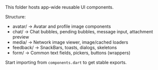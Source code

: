 This folder hosts app-wide reusable UI components.

Structure:
- avatar/ -> Avatar and profile image components
- chat/ -> Chat bubbles, pending bubbles, message input, attachment preview
- media/ -> Network image viewer, image/cached loaders
- feedback/ -> SnackBars, toasts, dialogs, skeletons
- form/ -> Common text fields, pickers, buttons (wrappers)

Start importing from `components.dart` to get stable exports.
